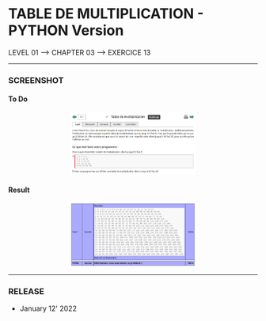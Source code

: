 # TABLE DE MULTIPLICATION - PYTHON Version
LEVEL 01 --> CHAPTER 03 --> EXERCICE 13

---
### **SCREENSHOT**

#### To Do
<div align="center">
    <img
        src="https://github.com/Ayckinn/PYTHON/blob/main/FRANCE-IOI/LEVEL_01/Chapter_03/13_table_multiplication/todo.png"
        alt="DEMO"
        style="width:50%">
</div>

#### Result
<div align="center">
    <img
        src="https://github.com/Ayckinn/PYTHON/blob/main/FRANCE-IOI/LEVEL_01/Chapter_03/13_table_multiplication/result.png"
        alt="DEMO"
        style="width:50%">
</div>

---
### **RELEASE**

- January 12' 2022